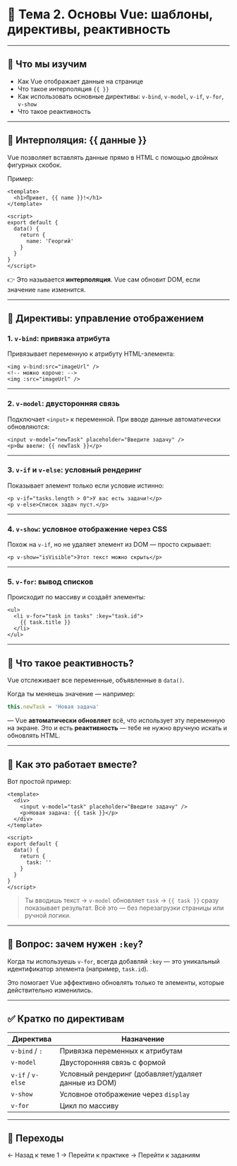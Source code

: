 # 🔹 Тема 2. Основы Vue: шаблоны, директивы, реактивность

---

## 🎯 Что мы изучим

- Как Vue отображает данные на странице
- Что такое интерполяция `{{ }}`
- Как использовать основные директивы: `v-bind`, `v-model`, `v-if`, `v-for`, `v-show`
- Что такое реактивность

---

## 🧩 Интерполяция: {{ данные }}

Vue позволяет вставлять данные прямо в HTML с помощью двойных фигурных скобок.

Пример:

```vue
<template>
  <h1>Привет, {{ name }}!</h1>
</template>

<script>
export default {
  data() {
    return {
      name: 'Георгий'
    }
  }
}
</script>
```

👉 Это называется **интерполяция**. Vue сам обновит DOM, если значение `name` изменится.

---

## 🧪 Директивы: управление отображением

### 1. `v-bind`: привязка атрибута

Привязывает переменную к атрибуту HTML-элемента:

```vue
<img v-bind:src="imageUrl" />
<!-- можно короче: -->
<img :src="imageUrl" />
```

---

### 2. `v-model`: двусторонняя связь

Подключает `<input>` к переменной. При вводе данные автоматически обновляются:

```vue
<input v-model="newTask" placeholder="Введите задачу" />
<p>Вы ввели: {{ newTask }}</p>
```

---

### 3. `v-if` и `v-else`: условный рендеринг

Показывает элемент только если условие истинно:

```vue
<p v-if="tasks.length > 0">У вас есть задачи!</p>
<p v-else>Список задач пуст.</p>
```

---

### 4. `v-show`: условное отображение через CSS

Похож на `v-if`, но не удаляет элемент из DOM — просто скрывает:

```vue
<p v-show="isVisible">Этот текст можно скрыть</p>
```

---

### 5. `v-for`: вывод списков

Происходит по массиву и создаёт элементы:

```vue
<ul>
  <li v-for="task in tasks" :key="task.id">
    {{ task.title }}
  </li>
</ul>
```

---

## 🔄 Что такое реактивность?

Vue отслеживает все переменные, объявленные в `data()`.

Когда ты меняешь значение — например:

```js
this.newTask = 'Новая задача'
```

— Vue **автоматически обновляет** всё, что использует эту переменную на экране. Это и есть **реактивность** — тебе не нужно вручную искать и обновлять HTML.

---

## 🧠 Как это работает вместе?

Вот простой пример:

```vue
<template>
  <div>
    <input v-model="task" placeholder="Введите задачу" />
    <p>Новая задача: {{ task }}</p>
  </div>
</template>

<script>
export default {
  data() {
    return {
      task: ''
    }
  }
}
</script>
```

> Ты вводишь текст → `v-model` обновляет `task` → `{{ task }}` сразу показывает результат.
> Всё это — без перезагрузки страницы или ручной логики.

---

## 📌 Вопрос: зачем нужен `:key`?

Когда ты используешь `v-for`, всегда добавляй `:key` — это уникальный идентификатор элемента (например, `task.id`).

Это помогает Vue эффективно обновлять только те элементы, которые действительно изменились.

---

## ✅ Кратко по директивам

| Директива | Назначение |
|---|---|
| `v-bind` / `:` | Привязка переменных к атрибутам |
| `v-model` | Двусторонняя связь с формой |
| `v-if` / `v-else` | Условный рендеринг (добавляет/удаляет данные из DOM) |
| `v-show` | Условное отображение через `display` |
| `v-for` | Цикл по массиву |

---

## 🔗 Переходы

← Назад к теме 1
→ Перейти к практике
→ Перейти к заданиям